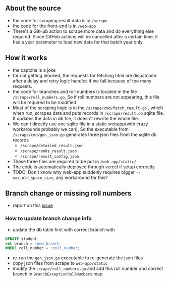 ## About the source 
- the code for scraping result data is in `/scrape`
- the code for the front-end is in `/web-app`
- There's a GitHub action to scrape more data and do everything else required. Since GitHub actions will be cancelled after a certain time, it has a year parameter to load new data for that batch year only.
## How it works
- the captcha is a joke
- for not getting blocked, the requests for fetching html are dispatched after a delay and retry logic handles if we fail because of too many requests.
- the code for branches and roll numbers is located in the file `/scrape/roll_numbers.go`, So if roll numbers are not appearing, this file will be required to be modified
- Most of the scraping logic is in the `/scrape/cmd/fetch_result.go` , which when run, scrapes data and puts records in `/scrape/result.db` sqlite file. It updates the data in db file, it doesn't rewrite the whole file.
- We can't directly use one sqlite file in a static webapp(with crazy workarounds probably we can), So the executable from `/scrape/cmd/gen_json.go` generates three json files from the sqlite db records
	- `/scrape/detailed_result.json`
	- `/scrape/ranks_result.json`
	- `/scrape/result_config.json`
- These three files are required to be put in `/web-app/static/`
- The code is automatically deployed through vercel if setup correctly
- TODO: Don't know why web-app suddenly requires bigger `--max_old_space_size`, any workaround for this?

## Branch change or missing roll numbers
- report on this [issue](https://github.com/rahul-gill/NITH-Result/issues/7)
### How to update branch change info
- update the db table first with correct branch with
```sql
UPDATE student
set branch = :new_branch
WHERE roll_number = :roll_number;
```
- re-run the `gen_json.go` executable to re-generate the json files
- copy json files from scrape to `web-app/static`
- modify the `scrape/roll_numbers.go` and  add this roll number and correct branch in `BranchExceptionRollNumbers` map
